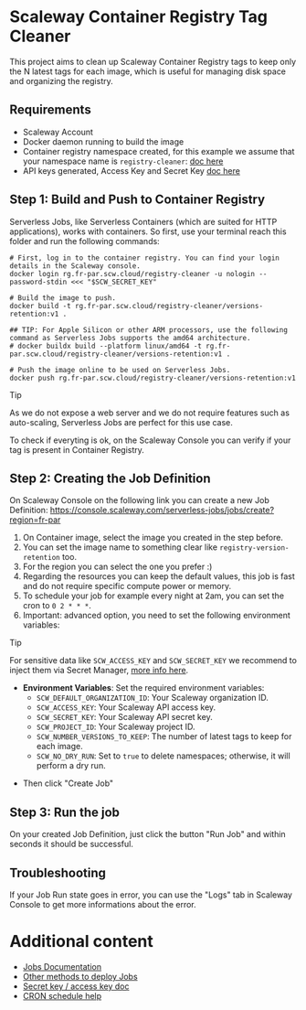 # Scaleway Container Registry Tag Cleaner

This project aims to clean up Scaleway Container Registry tags to keep only the N latest tags for each image, which is useful for managing disk space and organizing the registry.

## Requirements

- Scaleway Account
- Docker daemon running to build the image
- Container registry namespace created, for this example we assume that your namespace name is `registry-cleaner`: [doc here](https://www.scaleway.com/en/docs/containers/container-registry/how-to/create-namespace/)
- API keys generated, Access Key and Secret Key [doc here](https://www.scaleway.com/en/docs/iam/how-to/create-api-keys/)

## Step 1: Build and Push to Container Registry

Serverless Jobs, like Serverless Containers (which are suited for HTTP applications), works
with containers. So first, use your terminal reach this folder and run the following commands:

```shell
# First, log in to the container registry. You can find your login details in the Scaleway console.
docker login rg.fr-par.scw.cloud/registry-cleaner -u nologin --password-stdin <<< "$SCW_SECRET_KEY"

# Build the image to push.
docker build -t rg.fr-par.scw.cloud/registry-cleaner/versions-retention:v1 .

## TIP: For Apple Silicon or other ARM processors, use the following command as Serverless Jobs supports the amd64 architecture.
# docker buildx build --platform linux/amd64 -t rg.fr-par.scw.cloud/registry-cleaner/versions-retention:v1 .

# Push the image online to be used on Serverless Jobs.
docker push rg.fr-par.scw.cloud/registry-cleaner/versions-retention:v1
```

> [!TIP]
> As we do not expose a web server and we do not require features such as auto-scaling, Serverless Jobs are perfect for this use case.

To check if everyting is ok, on the Scaleway Console you can verify if your tag is present in Container Registry.

## Step 2: Creating the Job Definition

On Scaleway Console on the following link you can create a new Job Definition: https://console.scaleway.com/serverless-jobs/jobs/create?region=fr-par

1. On Container image, select the image you created in the step before.
2. You can set the image name to something clear like `registry-version-retention` too.
3. For the region you can select the one you prefer :)
4. Regarding the resources you can keep the default values, this job is fast and do not require specific compute power or memory.
5. To schedule your job for example every night at 2am, you can set the cron to `0 2 * * *`.
6. Important: advanced option, you need to set the following environment variables:

> [!TIP]
> For sensitive data like `SCW_ACCESS_KEY` and `SCW_SECRET_KEY` we recommend to inject them via Secret Manager, [more info here](https://www.scaleway.com/en/docs/serverless/jobs/how-to/reference-secret-in-job/).

- **Environment Variables**: Set the required environment variables:
  - `SCW_DEFAULT_ORGANIZATION_ID`: Your Scaleway organization ID.
  - `SCW_ACCESS_KEY`: Your Scaleway API access key.
  - `SCW_SECRET_KEY`: Your Scaleway API secret key.
  - `SCW_PROJECT_ID`: Your Scaleway project ID.
  - `SCW_NUMBER_VERSIONS_TO_KEEP`: The number of latest tags to keep for each image.
  - `SCW_NO_DRY_RUN`: Set to `true` to delete namespaces; otherwise, it will perform a dry run.

* Then click "Create Job"

## Step 3: Run the job

On your created Job Definition, just click the button "Run Job" and within seconds it should be successful.

## Troubleshooting

If your Job Run state goes in error, you can use the "Logs" tab in Scaleway Console to get more informations about the error.

# Additional content

- [Jobs Documentation](https://www.scaleway.com/en/docs/serverless/jobs/how-to/create-job-from-scaleway-registry/)
- [Other methods to deploy Jobs](https://www.scaleway.com/en/docs/serverless/jobs/reference-content/deploy-job/)
- [Secret key / access key doc](https://www.scaleway.com/en/docs/identity-and-access-management/iam/how-to/create-api-keys/)
- [CRON schedule help](https://www.scaleway.com/en/docs/serverless/jobs/reference-content/cron-schedules/)
